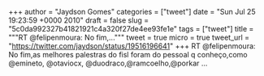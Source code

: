 
+++
author = "Jaydson Gomes"
categories = ["tweet"]
date = "Sun Jul 25 19:23:59 +0000 2010"
draft = false
slug = "5c0da992327b41821921c4a320f27de4ee93fe1e"
tags = ["tweet"]
title = """RT @felipenmoura: No fim,..."""
tweet = true
micro = true
tweet_url = "https://twitter.com/jaydson/status/19516196641"
+++
RT @felipenmoura: No fim,as melhores palestras do fisl foram do pessoal q conheço,como @emineto, @otaviocx, @duodraco,@ramcoelho,@porkar ...
